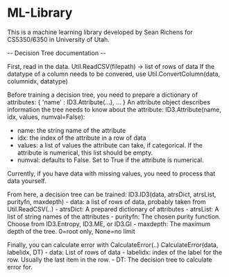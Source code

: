 # ML-Library
This is a machine learning library developed by Sean Richens for CS5350/6350 in University of Utah.

-- Decision Tree documentation --

First, read in the data.
Util.ReadCSV(filepath) -> list of rows of data
If the datatype of a column needs to be convered, use 
Util.ConvertColumn(data, columnidx, datatype)

Before training a decision tree, you need to prepare a dictionary of attributes:
{ 'name' : ID3.Attribute(...), ... }
An attribute object describes information the tree needs to know about the attribute:
ID3.Attribute(name, idx, values, numval=False):
- name:    the string name of the attribute
- idx:     the index of the attribute in a row of data
- values:  a list of values the attribute can take, if categorical.  If the attribute is numerical, this list should be empty.
- numval:  defaults to False.  Set to True if the attribute is numerical.

Currently, if you have data with missing values, you need to process that data yourself.

From here, a decision tree can be trained:
	ID3.ID3(data, atrsDict, atrsList, purityfn, maxdepth)
		- data:  a list of rows of data, probably taken from Util.ReadCSV(..)
		- atrsDict:  A prepared dictionary of attributes
		- atrsList:  A list of string names of the attributes
		- purityfn:  The chosen purity function.  Choose from ID3.Entropy, ID3.ME, or ID3.GI
		- maxdepth:  The maximum depth of the tree.  0=root only, None=no limit

Finally, you can calculate error with CalculateError(..)
	CalculateError(data, labelidx, DT)
		- data:  List of rows of data
		- labelidx:  index of the label for the row.  Usually the last item in the row.
		- DT:  The decision tree to calculate error for.